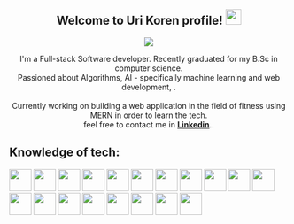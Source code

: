 <h2 align="center">
  Welcome to Uri Koren profile!
  <img src="https://media.giphy.com/media/hvRJCLFzcasrR4ia7z/giphy.gif" width="28">
</h2>

<!-- Typing SVG by DenverCoder1 - https://github.com/DenverCoder1/readme-typing-svg -->
<p align="center">
  <a href="https://github.com/DenverCoder1/readme-typing-svg"><img src="https://readme-typing-svg.herokuapp.com/?lines=Full-Stack%20Software%20developer&font=Fira%20Code&center=true&width=440&height=45&color=f75c7e&vCenter=true&size=22"></a>
</p>

<p align="center"> I'm a Full-stack Software developer. Recently graduated for my B.Sc in computer science.
  <br>
  Passioned about Algorithms, Al - specifically machine learning and web development, .
  <br>
    <br>
Currently working on building a web application in the field of fitness using MERN in order to learn the tech.
  <br>
  feel free to contact me in <b><a href="https://www.linkedin.com/in/uri-koren-fullstack-developer/">Linkedin</a></b>..
</p>

## Knowledge of tech:

<p align="left">
<img src="https://cdn.jsdelivr.net/gh/devicons/devicon/icons/html5/html5-original-wordmark.svg" height="auto" width="40">
<img src="https://cdn.jsdelivr.net/gh/devicons/devicon/icons/css3/css3-original-wordmark.svg" height="auto" width="40">
<img src="https://cdn.jsdelivr.net/gh/devicons/devicon/icons/javascript/javascript-original.svg" height="auto" width="40">
<img src="https://cdn.jsdelivr.net/gh/devicons/devicon/icons/bootstrap/bootstrap-original-wordmark.svg" height="auto" width="40">
<img src="https://cdn.jsdelivr.net/gh/devicons/devicon/icons/express/express-original-wordmark.svg" height="auto" width="40">
<img src="https://cdn.jsdelivr.net/gh/devicons/devicon/icons/nodejs/nodejs-original-wordmark.svg" height="auto" width="40">
<img src="https://cdn.jsdelivr.net/gh/devicons/devicon/icons/react/react-original-wordmark.svg" height="auto" width="40">
<img src="https://cdn.jsdelivr.net/gh/devicons/devicon/icons/php/php-original.svg" height="auto" width="40">
<img src="https://cdn.jsdelivr.net/gh/devicons/devicon/icons/mongodb/mongodb-original-wordmark.svg" height="auto" width="40">
<img src="https://cdn.jsdelivr.net/gh/devicons/devicon/icons/mysql/mysql-original.svg" height="auto" width="40">
<img src="https://cdn.jsdelivr.net/gh/devicons/devicon/icons/csharp/csharp-original.svg" height="auto" width="40">
<img src="https://cdn.jsdelivr.net/gh/devicons/devicon/icons/cplusplus/cplusplus-original.svg" height="auto" width="40">
<img src="https://cdn.jsdelivr.net/gh/devicons/devicon/icons/java/java-original-wordmark.svg" height="auto" width="40">
<img src="https://cdn.jsdelivr.net/gh/devicons/devicon/icons/python/python-original-wordmark.svg" height="auto" width="40">
<img src="https://cdn.jsdelivr.net/gh/devicons/devicon/icons/opencv/opencv-original-wordmark.svg" height="auto" width="40">
<img src="https://cdn.jsdelivr.net/gh/devicons/devicon/icons/unity/unity-original-wordmark.svg" height="auto" width="40">
<img src="https://cdn.jsdelivr.net/gh/devicons/devicon/icons/visualstudio/visualstudio-plain.svg" height="auto" width="40">
<img src="https://cdn.jsdelivr.net/gh/devicons/devicon/icons/linux/linux-original.svg" height="auto" width="40">
<img src="https://cdn.icon-icons.com/icons2/2415/PNG/512/django_original_logo_icon_146559.png" height="auto" width="40">
</p>
